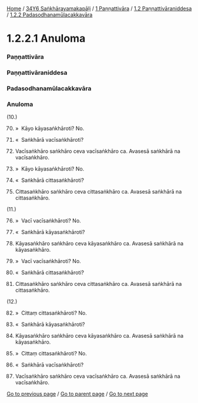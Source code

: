 
[Home](/) / [34Y6 Saṅkhārayamakapāḷi](/tipitaka/34Y6.md) / [1 Paṇṇattivāra](/tipitaka/34Y6/1.md) / [1.2 Paṇṇattivāraniddesa](/tipitaka/34Y6/1/1.2.md) / [1.2.2 Padasodhanamūlacakkavāra](/tipitaka/34Y6/1/1.2/1.2.2.md)

# 1.2.2.1 Anuloma

### Paṇṇattivāra

### Paṇṇattivāraniddesa

### Padasodhanamūlacakkavāra

### Anuloma

(10.)

70. »  Kāyo kāyasaṅkhāroti? No.

71. «  Saṅkhārā vacīsaṅkhāroti?

72. Vacīsaṅkhāro saṅkhāro ceva vacīsaṅkhāro ca. Avasesā saṅkhārā na vacīsaṅkhāro.

73. »  Kāyo kāyasaṅkhāroti? No.

74. «  Saṅkhārā cittasaṅkhāroti?

75. Cittasaṅkhāro saṅkhāro ceva cittasaṅkhāro ca. Avasesā saṅkhārā na cittasaṅkhāro.

(11.)

76. »  Vacī vacīsaṅkhāroti? No.

77. «  Saṅkhārā kāyasaṅkhāroti?

78. Kāyasaṅkhāro saṅkhāro ceva kāyasaṅkhāro ca. Avasesā saṅkhārā na kāyasaṅkhāro.

79. »  Vacī vacīsaṅkhāroti? No.

80. «  Saṅkhārā cittasaṅkhāroti?

81. Cittasaṅkhāro saṅkhāro ceva cittasaṅkhāro ca. Avasesā saṅkhārā na cittasaṅkhāro.

(12.)

82. »  Cittaṃ cittasaṅkhāroti? No.

83. «  Saṅkhārā kāyasaṅkhāroti?

84. Kāyasaṅkhāro saṅkhāro ceva kāyasaṅkhāro ca. Avasesā saṅkhārā na kāyasaṅkhāro.

85. »  Cittaṃ cittasaṅkhāroti? No.

86. «  Saṅkhārā vacīsaṅkhāroti?

87. Vacīsaṅkhāro saṅkhāro ceva vacīsaṅkhāro ca. Avasesā saṅkhārā na vacīsaṅkhāro.

[Go to previous page](/tipitaka/34Y6/1/1.2/1.2.2.md) / [Go to parent page](/tipitaka/34Y6/1/1.2/1.2.2.md) / [Go to next page](/tipitaka/34Y6/1/1.2/1.2.2/1.2.2.2.md)



